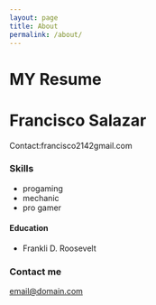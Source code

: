```yaml
---
layout: page
title: About
permalink: /about/
---
```

<h1>MY Resume</h1>
<h1>Francisco Salazar</h1>
<p> Contact:francisco2142gmail.com</p>
<h3>Skills</h3>
<ul>
<li>progaming</li>
<li>mechanic</li>
<li>pro gamer</li>
</ul>
<h4>Education</h4>
<ul>
<li> Frankli D. Roosevelt</li>
</ul>

### Contact me

[email@domain.com](mailto:email@domain.com)
